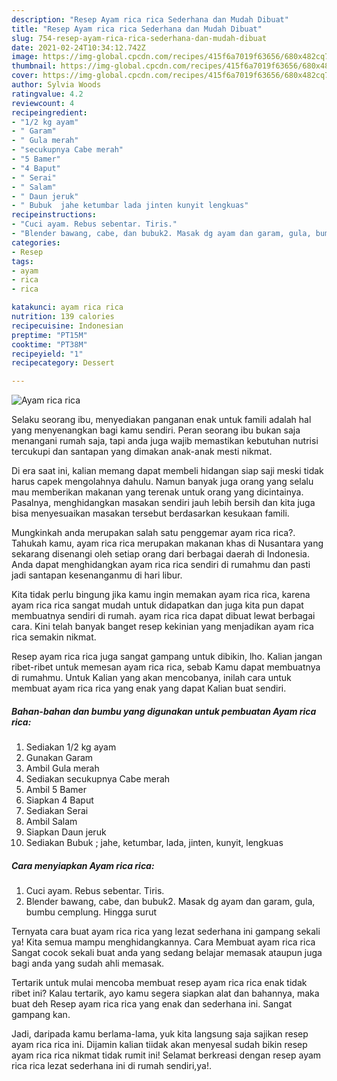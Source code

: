```yaml
---
description: "Resep Ayam rica rica Sederhana dan Mudah Dibuat"
title: "Resep Ayam rica rica Sederhana dan Mudah Dibuat"
slug: 754-resep-ayam-rica-rica-sederhana-dan-mudah-dibuat
date: 2021-02-24T10:34:12.742Z
image: https://img-global.cpcdn.com/recipes/415f6a7019f63656/680x482cq70/ayam-rica-rica-foto-resep-utama.jpg
thumbnail: https://img-global.cpcdn.com/recipes/415f6a7019f63656/680x482cq70/ayam-rica-rica-foto-resep-utama.jpg
cover: https://img-global.cpcdn.com/recipes/415f6a7019f63656/680x482cq70/ayam-rica-rica-foto-resep-utama.jpg
author: Sylvia Woods
ratingvalue: 4.2
reviewcount: 4
recipeingredient:
- "1/2 kg ayam"
- " Garam"
- " Gula merah"
- "secukupnya Cabe merah"
- "5 Bamer"
- "4 Baput"
- " Serai"
- " Salam"
- " Daun jeruk"
- " Bubuk  jahe ketumbar lada jinten kunyit lengkuas"
recipeinstructions:
- "Cuci ayam. Rebus sebentar. Tiris."
- "Blender bawang, cabe, dan bubuk2. Masak dg ayam dan garam, gula, bumbu cemplung. Hingga surut"
categories:
- Resep
tags:
- ayam
- rica
- rica

katakunci: ayam rica rica 
nutrition: 139 calories
recipecuisine: Indonesian
preptime: "PT15M"
cooktime: "PT38M"
recipeyield: "1"
recipecategory: Dessert

---
```



![Ayam rica rica](https://img-global.cpcdn.com/recipes/415f6a7019f63656/680x482cq70/ayam-rica-rica-foto-resep-utama.jpg)

Selaku seorang ibu, menyediakan panganan enak untuk famili adalah hal yang menyenangkan bagi kamu sendiri. Peran seorang ibu bukan saja menangani rumah saja, tapi anda juga wajib memastikan kebutuhan nutrisi tercukupi dan santapan yang dimakan anak-anak mesti nikmat.

Di era  saat ini, kalian memang dapat membeli hidangan siap saji meski tidak harus capek mengolahnya dahulu. Namun banyak juga orang yang selalu mau memberikan makanan yang terenak untuk orang yang dicintainya. Pasalnya, menghidangkan masakan sendiri jauh lebih bersih dan kita juga bisa menyesuaikan masakan tersebut berdasarkan kesukaan famili. 



Mungkinkah anda merupakan salah satu penggemar ayam rica rica?. Tahukah kamu, ayam rica rica merupakan makanan khas di Nusantara yang sekarang disenangi oleh setiap orang dari berbagai daerah di Indonesia. Anda dapat menghidangkan ayam rica rica sendiri di rumahmu dan pasti jadi santapan kesenanganmu di hari libur.

Kita tidak perlu bingung jika kamu ingin memakan ayam rica rica, karena ayam rica rica sangat mudah untuk didapatkan dan juga kita pun dapat membuatnya sendiri di rumah. ayam rica rica dapat dibuat lewat berbagai cara. Kini telah banyak banget resep kekinian yang menjadikan ayam rica rica semakin nikmat.

Resep ayam rica rica juga sangat gampang untuk dibikin, lho. Kalian jangan ribet-ribet untuk memesan ayam rica rica, sebab Kamu dapat membuatnya di rumahmu. Untuk Kalian yang akan mencobanya, inilah cara untuk membuat ayam rica rica yang enak yang dapat Kalian buat sendiri.

<!--inarticleads1-->

##### Bahan-bahan dan bumbu yang digunakan untuk pembuatan Ayam rica rica:

1. Sediakan 1/2 kg ayam
1. Gunakan  Garam
1. Ambil  Gula merah
1. Sediakan secukupnya Cabe merah
1. Ambil 5 Bamer
1. Siapkan 4 Baput
1. Sediakan  Serai
1. Ambil  Salam
1. Siapkan  Daun jeruk
1. Sediakan  Bubuk ; jahe, ketumbar, lada, jinten, kunyit, lengkuas




<!--inarticleads2-->

##### Cara menyiapkan Ayam rica rica:

1. Cuci ayam. Rebus sebentar. Tiris.
1. Blender bawang, cabe, dan bubuk2. Masak dg ayam dan garam, gula, bumbu cemplung. Hingga surut




Ternyata cara buat ayam rica rica yang lezat sederhana ini gampang sekali ya! Kita semua mampu menghidangkannya. Cara Membuat ayam rica rica Sangat cocok sekali buat anda yang sedang belajar memasak ataupun juga bagi anda yang sudah ahli memasak.

Tertarik untuk mulai mencoba membuat resep ayam rica rica enak tidak ribet ini? Kalau tertarik, ayo kamu segera siapkan alat dan bahannya, maka buat deh Resep ayam rica rica yang enak dan sederhana ini. Sangat gampang kan. 

Jadi, daripada kamu berlama-lama, yuk kita langsung saja sajikan resep ayam rica rica ini. Dijamin kalian tiidak akan menyesal sudah bikin resep ayam rica rica nikmat tidak rumit ini! Selamat berkreasi dengan resep ayam rica rica lezat sederhana ini di rumah sendiri,ya!.

